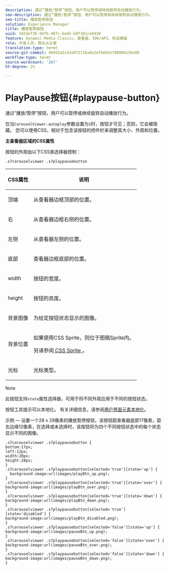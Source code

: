 ```yaml
---
description: 通过“播放/暂停”按钮，用户可以暂停或继续旋转自动播放行为。
seo-description: 通过“播放/暂停”按钮，用户可以暂停或继续旋转自动播放行为。
seo-title: 播放暂停按钮
solution: Experience Manager
title: 播放暂停按钮
uuid: 342def36-9dfb-487c-bed5-b0f301ce8430
feature: Dynamic Media Classic，查看器，SDK/API，传送横幅
role: 开发人员，商业从业者
translation-type: tm+mt
source-git-commit: 469d1a5c43a972116a8a2efb0de5708800130a99
workflow-type: tm+mt
source-wordcount: '267'
ht-degree: 2%

---
```



# PlayPause按钮{#playpause-button}

通过“播放/暂停”按钮，用户可以暂停或继续旋转自动播放行为。

<!--<a id="section_6C008EE11212461FA744F2540D38C295"></a>-->

仅当`CarouselViewer.autoplay`参数设置为`1`时，按钮才可见；否则，它会被隐藏。 您可以使用CSS，相对于包含该按钮的控件栏来调整其大小、外观和位置。

**主查看器区域的CSS属性**

按钮的外观由以下CSS类选择器控制：

`.s7carouselviewer .s7playpausebutton`

<table id="table_94EE3F5BBE4547C0B4943471CEE7EDE4"> 
 <thead> 
  <tr> 
   <th colname="col1" class="entry"> <p> CSS属性 </p> </th> 
   <th colname="col2" class="entry"> <p>说明 </p> </th> 
  </tr> 
 </thead>
 <tbody> 
  <tr> 
   <td colname="col1"> <p> <span class="codeph"> 顶端 </span> </p> </td> 
   <td colname="col2"> <p>从查看器边框顶部的位置。 </p> </td> 
  </tr> 
  <tr> 
   <td colname="col1"> <p> <span class="codeph"> 右 </span> </p> </td> 
   <td colname="col2"> <p>从查看器边框右侧的位置。 </p> </td> 
  </tr> 
  <tr> 
   <td colname="col1"> <p> <span class="codeph"> 左侧 </span> </p> </td> 
   <td colname="col2"> <p>从查看器左侧的位置。 </p> </td> 
  </tr> 
  <tr> 
   <td colname="col1"> <p> <span class="codeph"> 底部 </span> </p> </td> 
   <td colname="col2"> <p>查看器边框底部的位置。 </p> </td> 
  </tr> 
  <tr> 
   <td colname="col1"> <p> <span class="codeph"> width </span> </p> </td> 
   <td colname="col2"> <p>按钮的宽度。 </p> </td> 
  </tr> 
  <tr> 
   <td colname="col1"> <p> <span class="codeph"> height </span> </p> </td> 
   <td colname="col2"> <p>按钮的高度。 </p> </td> 
  </tr> 
  <tr> 
   <td colname="col1"> <p> <span class="codeph"> 背景图像  </span> </p> </td> 
   <td colname="col2"> <p>为给定按钮状态显示的图像。 </p> </td> 
  </tr> 
  <tr> 
   <td colname="col1"> <p> <span class="codeph"> 背景位置  </span> </p> </td> 
   <td colname="col2"> <p> 如果使用CSS Sprite，则位于图稿Sprite内。 </p> <p>另请参阅<a href="../../../c-html5-aem-asset-viewers/c-html5-aem-carousel/c-html5-aem-carousel-customizingviewer/c-html5-aem-carousel-customizingviewer.md#section-9b6d8d601cb441d08214dada7bb4eddc" format="dita" scope="local"> CSS Sprite </a>。 </p> </td> 
  </tr> 
  <tr> 
   <td colname="col1"> <p> <span class="codeph"> 光标  </span> </p> </td> 
   <td colname="col2"> <p>光标类型。 </p> </td> 
  </tr> 
 </tbody> 
</table>

>[!NOTE]
>
>此按钮支持`state`属性选择器，可用于将不同外观应用于不同的按钮状态。

按钮工具提示可以本地化。 有关详细信息，请参阅[用户界面元素本地化](../../../c-html5-aem-asset-viewers/c-html5-aem-carousel/c-html5-aem-carousel-localization.md)。

示例 — 设置一个28 x 28像素的播放暂停按钮，该按钮距查看器底部17像素，距左边缘12像素，在选择或未选择时，该按钮将为四个不同按钮状态中的每个状态显示不同的图像。

```
.s7carouselviewer .s7playpausebutton { 
bottom:17px; 
left:12px; 
width:28px; 
height:28px; 
} 
.s7carouselviewer .s7playpausebutton[selected='true'][state='up'] { 
  background-image:url(images/playBtn_up.png); 
} 
.s7carouselviewer .s7playpausebutton[selected='true'][state='over'] {  
background-image:url(images/playBtn_over.png); 
} 
.s7carouselviewer .s7playpausebutton[selected='true'][state='down'] {  
background-image:url(images/playBtn_down.png); 
} 
.s7carouselviewer .s7playpausebutton[selected='true'][state='disabled'] { 
background-image:url(images/playBtn_disabled.png); 
} 
.s7carouselviewer .s7playpausebutton[selected='false'][state='up'] {  
background-image:url(images/pauseBtn_up.png); 
} 
.s7carouselviewer .s7playpausebutton[selected='false'][state='over'] {  
background-image:url(images/pauseBtn_over.png); 
} 
.s7carouselviewer .s7playpausebutton[selected='false'][state='down'] {  
background-image:url(images/pauseBtn_down.png); 
}
```

